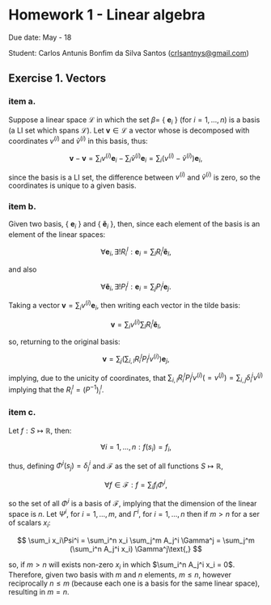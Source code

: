 # Homework 1 - Linear algebra


Due date: May - 18

Student: Carlos Antunis Bonfim da Silva Santos ([crlsantnys@gmail.com](mailto:crlsantnys@gmail.com))

## Exercise 1. Vectors

### item a.

Suppose a linear space $\mathcal{L}$ in which the set $\beta =$ { $\mathbf{e}_i$ } (for $i = 1, ..., n$) is a basis (a LI set which spans $\mathcal{L}$). Let $\mathbf{v} \in \mathcal{L}$ a vector whose is decomposed with coordinates $v^{(i)}$ and $\tilde{v}^{(i)}$ in this basis, thus:

$$
   \mathbf{v} - \mathbf{v} = \sum_i v^{(i)} \mathbf{e}_i - \sum_i \tilde{v}^{(i)} \mathbf{e}_i = \sum_i (v^{(i)} - \tilde{v}^{(i)}) \mathbf{e}_i \text{,}
$$

since the basis is a LI set, the difference between $v^{(i)}$ and $\tilde{v}^{(i)}$ is zero, so the coordinates is unique to a given basis.

### item b.

Given two basis, { $\mathbf{e}_i$ } and { $\mathbf{\tilde{e}}_i$ }, then, since each element of the basis is an element of the linear spaces:

$$
    \forall \mathbf{e}_i, \exists! R^l_i: \mathbf{e}_i = \sum_l R^l_i \mathbf{\tilde{e}}_l\text{,}
$$

and also

$$
    \forall \mathbf{\tilde{e}}_i, \exists! P^j_i: \mathbf{e}_i = \sum_j P^j_i \mathbf{e}_j\text{.}
$$

Taking a vector $\mathbf{v} = \sum_i v^{(i)} \mathbf{e}_i$, then writing each vector in the tilde basis:

$$
    \mathbf{v} = \sum_i v^{(i)} \sum_l R^l_i \mathbf{\tilde{e}}_l\text{,}
$$

so, returning to the original basis:

$$
    \mathbf{v} = \sum_j (\sum_{i,l} R^l_i P^j_l v^{(i)}) \mathbf{e}_j\text{,}
$$

implying, due to the unicity of coordinates, that $\sum_{i,l} R^l_i P^j_l v^{(i)} (= v^{(j)}) = \sum_{i,j} \delta_i^j v^{(j)}$ implying that the $R_i^l = (P^{-1})_i^l$.

### item c.

Let $f: S \mapsto \mathbb{R}$, then:

$$
    \forall i = 1,...,n: f(s_i) = f_i\text{,}
$$

thus, defining $\Phi^i(s_j) = \delta^i_j$ and $\mathcal{F}$ as the set of all functions $S\mapsto\mathbb{R}$,

$$
    \forall f \in \mathcal{F}: f = \sum_i f_i\Phi^i\text{,}
$$

so the set of all $\Phi^i$ is a basis of $\mathcal{F}$, implying that the dimension of the linear space is $n$. Let $\Psi^i$, for $i=1,...,m$, and $\Gamma^i$, for $i = 1, ..., n$ then if $m > n$ for a ser of scalars $x_i$:

$$
    \sum_i x_i\Psi^i = \sum_i^n x_i \sum_j^m A_j^i \Gamma^j = \sum_j^m (\sum_i^n A_j^i x_i) \Gamma^j\text{,}
$$

so, if $m>n$ will exists non-zero $x_i$ in which $\sum_i^n A_j^i x_i = 0$. Therefore, given two basis with $m$ and $n$ elements, $m \le n$, however reciprocally $n \le m$ (because each one is a basis for the same linear space), resulting in $m = n$.
